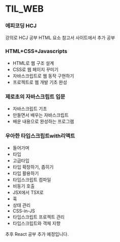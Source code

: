 # TIL_WEB

### 에피코딩 HCJ
강의로 HCJ 공부
HTML 요소 참고서 사이트에서 추가 공부

### HTML+CSS+Javascripts
* HTML로 웹 구조 설계
* CSS로 웹 페이지 꾸미기
* 자바스크립트로 웹 동작 구현하기
* 프로젝트로 웹 개발 기초 완성

### 제로초의 자바스크립트 입문 
* 자바스크립트 기초
* 만들면서 배우는 자바스크립트
* 배운 내용으로 완성하는 프로그램

### 우아한 타입스크립트with리액트 
* 들어가며
* 타입
* 고급타입
* 타입 확장하기, 좁히기
* 타입 활용하기
* 타입스크립트 컴파일
* 비동기 호출
* JSX에서 TSX로
* 훅
* 상태 관리
* CSS-in-JS
* 타입스크립트 프로젝트 관리
* 타입스크립트와 객체 지향

추후 React 공부 추가 예정입니다. 
